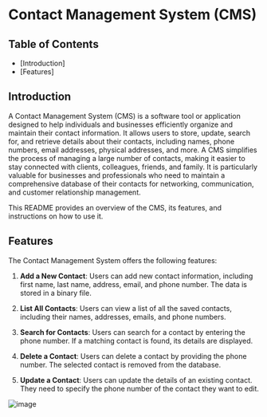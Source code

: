 # Contact Management System (CMS)

## Table of Contents

- [Introduction]
- [Features]


## Introduction

A Contact Management System (CMS) is a software tool or application designed to help individuals and businesses efficiently organize and maintain their contact information. 
It allows users to store, update, search for, and retrieve details about their contacts, including names, phone numbers, email addresses, physical addresses, and more. 
A CMS simplifies the process of managing a large number of contacts, making it easier to stay connected with clients, colleagues, friends, and family. 
It is particularly valuable for businesses and professionals who need to maintain a comprehensive database of their contacts for networking, communication, and customer relationship management.

This README provides an overview of the CMS, its features, and instructions on how to use it.

## Features

The Contact Management System offers the following features:

1. **Add a New Contact**: Users can add new contact information, including first name, last name, address, email, and phone number. The data is stored in a binary file.

2. **List All Contacts**: Users can view a list of all the saved contacts, including their names, addresses, emails, and phone numbers.

3. **Search for Contacts**: Users can search for a contact by entering the phone number. If a matching contact is found, its details are displayed.

4. **Delete a Contact**: Users can delete a contact by providing the phone number. The selected contact is removed from the database.

5. **Update a Contact**: Users can update the details of an existing contact. They need to specify the phone number of the contact they want to edit.


![image](https://github.com/paritosh22/Contact-Management-System/assets/122518099/b8bd9b02-f9ab-4fab-8da2-7c36952e6197)
